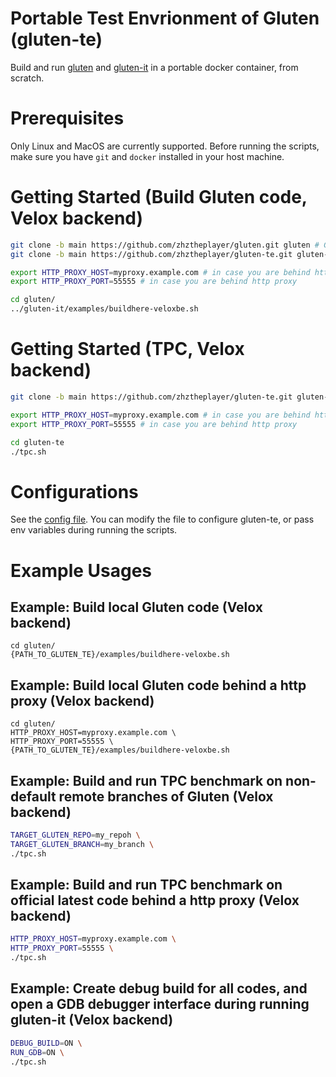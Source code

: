 # Portable Test Envrionment of Gluten (gluten-te)

Build and run [gluten](https://github.com/oap-project/gluten) and [gluten-it](https://github.com/zhztheplayer/gluten-it) in a portable docker container, from scratch.

# Prerequisites

Only Linux and MacOS are currently supported. Before running the scripts, make sure you have `git` and `docker` installed in your host machine.

# Getting Started (Build Gluten code, Velox backend)

```sh
git clone -b main https://github.com/zhztheplayer/gluten.git gluten # Gluten main code
git clone -b main https://github.com/zhztheplayer/gluten-te.git gluten-te # gluten-te code

export HTTP_PROXY_HOST=myproxy.example.com # in case you are behind http proxy
export HTTP_PROXY_PORT=55555 # in case you are behind http proxy

cd gluten/
../gluten-it/examples/buildhere-veloxbe.sh
```

# Getting Started (TPC, Velox backend)

```sh
git clone -b main https://github.com/zhztheplayer/gluten-te.git gluten-te

export HTTP_PROXY_HOST=myproxy.example.com # in case you are behind http proxy
export HTTP_PROXY_PORT=55555 # in case you are behind http proxy

cd gluten-te
./tpc.sh
```

# Configurations

See the [config file](https://github.com/zhztheplayer/gluten-te/blob/main/defaults.conf). You can modify the file to configure gluten-te, or pass env variables during running the scripts.

# Example Usages

## Example: Build local Gluten code (Velox backend)

```
cd gluten/
{PATH_TO_GLUTEN_TE}/examples/buildhere-veloxbe.sh
```

## Example: Build local Gluten code behind a http proxy (Velox backend)

```
cd gluten/
HTTP_PROXY_HOST=myproxy.example.com \
HTTP_PROXY_PORT=55555 \
{PATH_TO_GLUTEN_TE}/examples/buildhere-veloxbe.sh
```

## Example: Build and run TPC benchmark on non-default remote branches of Gluten (Velox backend)

```sh
TARGET_GLUTEN_REPO=my_repoh \
TARGET_GLUTEN_BRANCH=my_branch \
./tpc.sh
```

## Example: Build and run TPC benchmark on official latest code behind a http proxy (Velox backend)

```sh
HTTP_PROXY_HOST=myproxy.example.com \
HTTP_PROXY_PORT=55555 \
./tpc.sh
```

## Example: Create debug build for all codes, and open a GDB debugger interface during running gluten-it (Velox backend)

```sh
DEBUG_BUILD=ON \
RUN_GDB=ON \
./tpc.sh
```
